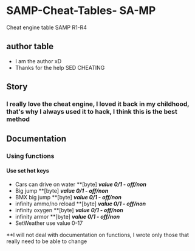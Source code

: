 # SAMP-Cheat-Tables- SA-MP
Cheat engine table SAMP R1-R4
##  author table
* I am the author xD
* Thanks for the help SED CHEATING
## Story
### I really love the cheat engine, I loved it back in my childhood, that's why I always used it to hack, I think this is the best method

## Documentation
### Using functions
#### Use set hot keys
* Cars can drive on water **[byte] ***value 0/1 - off/non***
* Big jump **[byte] ***value 0/1 - off/non***
* BMX big jump **[byte] ***value 0/1 - off/non***
* infinity ammo/no reload **[byte] ***value 0/1 - off/non***
* infinity oxygen **[byte] ***value 0/1 - off/non***
* infinity armor **[byte] ***value 0/1 - off/non***
* SetWeather use value 0-17

**I will not deal with documentation on functions, I wrote only those that really need to be able to change


